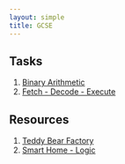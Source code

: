 ```yaml
---
layout: simple
title: GCSE
---
```


## Tasks

1. [Binary Arithmetic](resources/Binary_arithmetic.xlsx)
1. [Fetch - Decode - Execute](resources/fetch-decode-execute.xlsx)

## Resources

1. [Teddy Bear Factory](resources/teddy_bear_factory.docx)
2. [Smart Home - Logic](resources/Smart_Home-Logic.docx)